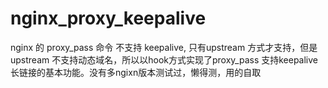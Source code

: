 # nginx_proxy_keepalive
nginx 的  proxy_pass 命令 不支持 keepalive, 只有upstream 方式才支持，但是upstream 不支持动态域名，所以以hook方式实现了proxy_pass 支持keepalive 长链接的基本功能。没有多ngixn版本测试过，懒得测，用的自取
